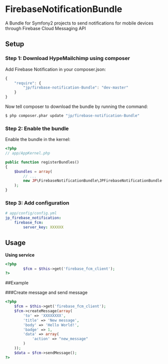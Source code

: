# FirebaseNotificationBundle
A Bundle for Symfony2 projects to send notifications for mobile devices through Firebase Cloud Messaging API

## Setup

### Step 1: Download HypeMailchimp using composer

Add Firebase Notification in your composer.json:

```js
{
    "require": {
        "jp/firebase-notification-Bundle": "dev-master"
    }
}
```

Now tell composer to download the bundle by running the command:

``` bash
$ php composer.phar update "jp/firebase-notification-Bundle"
```


### Step 2: Enable the bundle

Enable the bundle in the kernel:

``` php
<?php
// app/AppKernel.php

public function registerBundles()
{
    $bundles = array(
        // ...
        new JP\FirebaseNotificationBundle\JPFirebaseNotificationBundle()
    );
}
```

### Step 3: Add configuration

``` yml
# app/config/config.yml
jp_firebase_notification:
    firebase_fcm:
        server_key: XXXXXX
```

## Usage

**Using service**

``` php
<?php
        $fcm = $this->get('firebase_fcm_client');
?>
```

##Example

###Create message and send message
``` php
<?php 
    $fcm = $this->get('firebase_fcm_client');
    $fcm->createMessage(array(
        'to' => 'XXXXXXXX',
        'title' => 'New message',
        'body' => 'Hello World!',
        'badge' => 1,
        'data' => array(
            'action' => "new_message"
        )
    ));
    $data = $fcm->sendMessage();
?>
```
